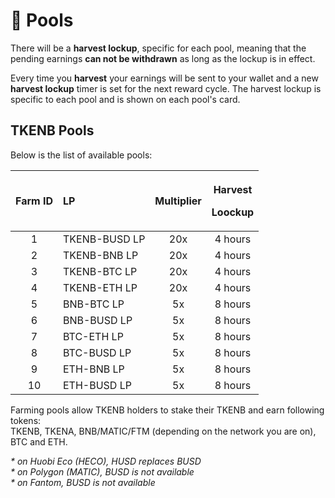 # 🌾 Pools

There will be a **harvest lockup**, specific for each pool, meaning that the pending earnings **can not be withdrawn** as long as the lockup is in effect.

Every time you **harvest** your earnings will be sent to your wallet and a new **harvest lockup** timer is set for the next reward cycle. The harvest lockup is specific to each pool and is shown on each pool's card.

## TKENB Pools

Below is the list of available pools:

<table>
  <thead>
    <tr>
      <th style="text-align:center">Farm ID</th>
      <th style="text-align:left">LP</th>
      <th style="text-align:center">Multiplier</th>
      <th style="text-align:center">
        <p>Harvest</p>
        <p>Loockup</p>
      </th>
    </tr>
  </thead>
  <tbody>
    <tr>
      <td style="text-align:center">1</td>
      <td style="text-align:left">TKENB-BUSD LP</td>
      <td style="text-align:center">20x</td>
      <td style="text-align:center">4 hours</td>
    </tr>
    <tr>
      <td style="text-align:center">2</td>
      <td style="text-align:left">TKENB-BNB LP</td>
      <td style="text-align:center">20x</td>
      <td style="text-align:center">4 hours</td>
    </tr>
    <tr>
      <td style="text-align:center">3</td>
      <td style="text-align:left">TKENB-BTC LP</td>
      <td style="text-align:center">20x</td>
      <td style="text-align:center">4 hours</td>
    </tr>
    <tr>
      <td style="text-align:center">4</td>
      <td style="text-align:left">TKENB-ETH LP</td>
      <td style="text-align:center">20x</td>
      <td style="text-align:center">4 hours</td>
    </tr>
    <tr>
      <td style="text-align:center">5</td>
      <td style="text-align:left">BNB-BTC LP</td>
      <td style="text-align:center">5x</td>
      <td style="text-align:center">8 hours</td>
    </tr>
    <tr>
      <td style="text-align:center">6</td>
      <td style="text-align:left">BNB-BUSD LP</td>
      <td style="text-align:center">5x</td>
      <td style="text-align:center">8 hours</td>
    </tr>
    <tr>
      <td style="text-align:center">7</td>
      <td style="text-align:left">BTC-ETH LP</td>
      <td style="text-align:center">5x</td>
      <td style="text-align:center">8 hours</td>
    </tr>
    <tr>
      <td style="text-align:center">8</td>
      <td style="text-align:left">BTC-BUSD LP</td>
      <td style="text-align:center">5x</td>
      <td style="text-align:center">8 hours</td>
    </tr>
    <tr>
      <td style="text-align:center">9</td>
      <td style="text-align:left">ETH-BNB LP</td>
      <td style="text-align:center">5x</td>
      <td style="text-align:center">8 hours</td>
    </tr>
    <tr>
      <td style="text-align:center">10</td>
      <td style="text-align:left">ETH-BUSD LP</td>
      <td style="text-align:center">5x</td>
      <td style="text-align:center">8 hours</td>
    </tr>
  </tbody>
</table>

Farming pools allow TKENB holders to stake their TKENB and earn following tokens:  
TKENB, TKENA, BNB/MATIC/FTM \(depending on the network you are on\), BTC and ETH.

_\* on Huobi Eco \(HECO\), HUSD replaces BUSD_   
_\* on Polygon \(MATIC\), BUSD is not available_   
_\* on Fantom, BUSD is not available_

